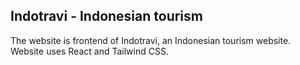 ## Indotravi - Indonesian tourism

The website is frontend of Indotravi, an Indonesian tourism website.
Website uses React and Tailwind CSS.
